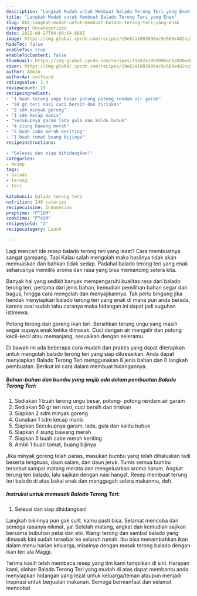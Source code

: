 ```yaml
---
description: "Langkah Mudah untuk Membuat Balado Terong Teri yang Enak"
title: "Langkah Mudah untuk Membuat Balado Terong Teri yang Enak"
slug: 864-langkah-mudah-untuk-membuat-balado-terong-teri-yang-enak
category: Uncategorized
date: 2022-08-27T04:09:54.660Z
image: https://img-global.cpcdn.com/recipes/19e82a1003096ac9/680x482cq70/balado-terong-teri-foto-resep-utama.jpg
hideToc: false
enableToc: true
enableTocContent: false
thumbnail: https://img-global.cpcdn.com/recipes/19e82a1003096ac9/680x482cq70/balado-terong-teri-foto-resep-utama.jpg
cover: https://img-global.cpcdn.com/recipes/19e82a1003096ac9/680x482cq70/balado-terong-teri-foto-resep-utama.jpg
author: Admin
authorAv: notfound
ratingvalue: 3.4
reviewcount: 19
recipeingredient:
- "1 buah terong ungu besar potong potong rendam air garam"
- "50 gr teri nasi cuci bersih dan tiriskan"
- "2 sdm minyak goreng"
- "1 sdm kecap manis"
- "Secukupnya garam lada gula dan kaldu bubuk"
- "4 siung bawang merah"
- "5 buah cabe merah keriting"
- "1 buah tomat buang bijinya"
recipeinstructions:

- "Selesai dan siap dihidangkan!"
categories:
- Resep
tags:
- balado
- terong
- teri

katakunci: balado terong teri 
nutrition: 249 calories
recipecuisine: Indonesian
preptime: "PT16M"
cooktime: "PT42M"
recipeyield: "3"
recipecategory: Lunch

---
```



Lagi mencari ide resep balado terong teri yang lezat? Cara membuatnya sangat gampang. Tapi Kalau salah mengolah maka hasilnya tidak akan memuaskan dan bahkan tidak sedap. Padahal balado terong teri yang enak seharusnya memiliki aroma dan rasa yang bisa memancing selera kita.


Banyak hal yang sedikit banyak mempengaruhi kualitas rasa dari balado terong teri, pertama dari jenis bahan, kemudian pemilihan bahan segar dan bagus, hingga cara mengolah dan menyajikannya. Tak perlu bingung jika hendak menyiapkan balado terong teri yang enak di mana pun anda berada, karena asal sudah tahu caranya maka hidangan ini dapat jadi suguhan istimewa.

Potong terong dan goreng ikan teri. Bersihkan terung ungu yang masih segar supaya enak ketika dimasak. Cuci dengan air mengalir dan potong kecil-kecil atau memanjang, sesuaikan dengan seleramu.


Di bawah ini ada beberapa cara mudah dan praktis yang dapat diterapkan untuk mengolah balado terong teri yang siap dikreasikan. Anda dapat menyiapkan Balado Terong Teri menggunakan 8 jenis bahan dan 0 langkah pembuatan. Berikut ini cara dalam membuat hidangannya.

<!--inarticleads1-->

##### Bahan-bahan dan bumbu yang wajib ada dalam pembuatan Balado Terong Teri:

1. Sediakan 1 buah terong ungu besar, potong- potong rendam air garam
1. Sediakan 50 gr teri nasi, cuci bersih dan tiriskan
1. Siapkan 2 sdm minyak goreng
1. Gunakan 1 sdm kecap manis
1. Siapkan Secukupnya garam, lada, gula dan kaldu bubuk
1. Siapkan 4 siung bawang merah
1. Siapkan 5 buah cabe merah keriting
1. Ambil 1 buah tomat, buang bijinya


Jika minyak goreng telah panas, masukan bumbu yang telah dihaluskan tadi beserta lengkuas, daun salam, dan daun jeruk. Tumis semua bumbu tersebut sampai matang merata dan mengeluarkan aroma harum. Angkat terung teri balado, lalu sajikan dengan nasi hangat. Resep membuat terung teri balado di atas bakal enak dan menggugah selera makanmu, deh. 

<!--inarticleads2-->

##### Instruksi untuk memasak Balado Terong Teri:


1. Selesai dan siap dihidangkan!

Langkah bikinnya pun gak sulit, kamu pasti bisa. Selamat mencoba dan semoga rasanya nikmat, ya! Setelah matang, angkat dan kemudian sajikan bersama bubuhan petai dan ebi. Wangi terong dan sambal balado yang dimasak kini sudah tersebar ke seluruh rumah. Ibu bisa menambahkan ikan dalam menu harian keluarga, misalnya dengan masak terong balado dengan ikan teri ala Maggi. 

Terima kasih telah membaca resep yang tim kami tampilkan di sini. Harapan kami, olahan Balado Terong Teri yang mudah di atas dapat membantu anda menyiapkan hidangan yang lezat untuk keluarga/teman ataupun menjadi inspirasi untuk berjualan makanan. Semoga bermanfaat dan selamat mencoba!
